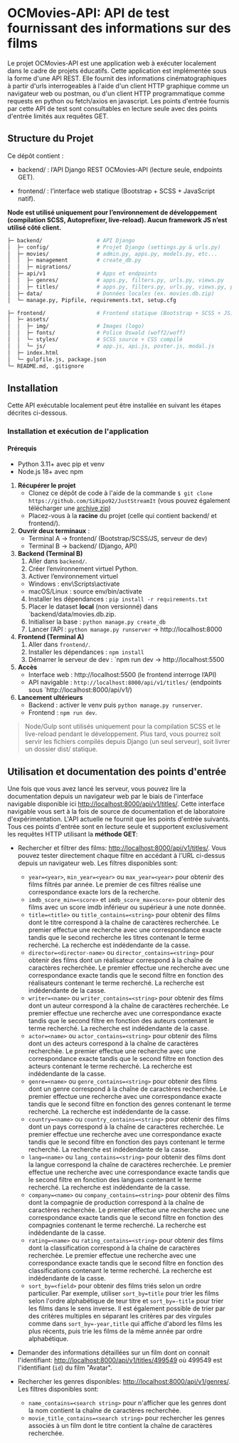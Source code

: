 # OCMovies-API: API de test fournissant des informations sur des films

Le projet OCMovies-API est une application web à exécuter localement dans le cadre de projets éducatifs. Cette application est implémentée sous la forme d'une API REST. Elle fournit des informations cinématographiques à partir d'urls interrogeables à l'aide d'un client HTTP graphique comme un navigateur web ou postman, ou d'un client HTTP programmatique comme requests en python ou fetch/axios en javascript. Les points d'entrée fournis par cette API de test sont consultables en lecture seule avec des points d'entrée limités aux requêtes GET.

## Structure du Projet
Ce dépôt contient :

- backend/ : l’API Django REST OCMovies-API (lecture seule, endpoints GET).

- frontend/ : l’interface web statique (Bootstrap + SCSS + JavaScript natif).

**Node est utilisé uniquement pour l’environnement de développement (compilation SCSS, Autoprefixer, live-reload). Aucun framework JS n’est utilisé côté client.**

```bash
├─ backend/                 # API Django
│  ├─ config/               # Projet Django (settings.py & urls.py)
│  ├─ movies/               # admin.py, apps.py, models.py, etc...
│  │  ├─ management         # create_db.py
│  │  ├─ migrations/    
│  ├─ api/v1                # Apps et endpoints
│  │  ├─ genres/            # apps.py, filters.py, urls.py, views.py
│  │  ├─ titles/            # apps.py, filters.py, urls.py, views.py, pagination.py   
│  ├─ data/                 # Données locales (ex. movies.db.zip)
│  └─ manage.py, Pipfile, requirements.txt, setup.cfg 

├─ frontend/                # Frontend statique (Bootstrap + SCSS + JS)
│  ├─ assets/
│  │  ├─ img/               # Images (logo)
│  │  ├─ fonts/             # Police Oswald (woff2/woff)
│  │  └─ styles/            # SCSS source + CSS compilé
│  │  └─ js/                # app.js, api.js, poster.js, modal.js
│  ├─ index.html
│  └─ gulpfile.js, package.json
└─ README.md, .gitignore
```

## Installation

Cette API exécutable localement peut être installée en suivant les étapes décrites ci-dessous.

### Installation et exécution de l'application

#### Prérequis
- Python 3.11+ avec pip et venv 
- Node.js 18+ avec npm

1. **Récupérer le projet**
   - Clonez ce dépôt de code à l'aide de la commande `$ git clone https://github.com/SiRipo92/JustStreamIt` (vous pouvez également télécharger une [archive zip](https://github.com/OpenClassrooms-Student-Center/OCMovies-API-EN-FR/archive/refs/heads/master.zip))
   - Placez-vous à la **racine** du projet (celle qui contient backend/ et frontend/).
2. **Ouvrir deux terminaux** :
   - Terminal A → frontend/ (Bootstrap/SCSS/JS, serveur de dev)
   - Terminal B → backend/ (Django, API)
3. **Backend (Terminal B)**
   1. Aller dans `backend/`.
   2. Créer l’environnement virtuel Python.
   3. Activer l’environnement virtuel
   - Windows : env\Scripts\activate 
   - macOS/Linux : source env/bin/activate
   4. Installer les dépendances : `pip install -r requirements.txt`
   5. Placer le dataset **local** (non versionné) dans `backend/data/movies.db.zip.
   6. Initialiser la base : `python manage.py create_db`
   7. Lancer l’API : `python manage.py runserver` → http://localhost:8000
4. **Frontend (Terminal A)**
   1. Aller dans `frontend/`.
   2. Installer les dépendances : `npm install`
   3. Démarrer le serveur de dev : `npm run dev → http://localhost:5500
5. **Accès**
    - Interface web : http://localhost:5500 (le frontend interroge l’API)
    - API navigable : `http://localhost:8000/api/v1/titles/` (endpoints sous `http://localhost:8000/api/v1/)
6. **Lancement ultérieurs**
   - Backend : activer le venv puis `python manage.py runserver`. 
   - Frontend : `npm run dev`.

<blockquote>
Node/Gulp sont utilisés uniquement pour la compilation SCSS et le live-reload pendant le développement. Plus tard, vous pourrez soit servir les fichiers compilés depuis Django (un seul serveur), soit livrer un dossier dist/ statique.
</blockquote>


## Utilisation et documentation des points d'entrée

Une fois que vous avez lancé les serveur, vous pouvez lire la documentation depuis un navigateur web par le biais de l'interface navigable disponible ici [http://localhost:8000/api/v1/titles/](http://localhost:8000/api/v1/titles/). Cette interface navigable vous sert à la fois de source de documentation et de laboratoire d'expérimentation. L'API actuelle ne fournit que les points d'entrée suivants. Tous ces points d'entrée sont en lecture seule et supportent exclusivement les requêtes HTTP utilisant la **méthode GET**: 

- Rechercher et filtrer des films: [http://localhost:8000/api/v1/titles/](http://localhost:8000/api/v1/titles/). Vous pouvez tester directement chaque filtre en accédant à l'URL ci-dessus depuis un navigateur web. Les filtres disponibles sont:

   - `year=<year>`, `min_year=<year>` ou `max_year=<year>` pour obtenir des films filtrés par année. Le premier de ces filtres réalise une correspondance exacte lors de la recherche.
   - `imdb_score_min=<score>` et `imdb_score_max<score>` pour obtenir des films avec un score imdb inférieur ou supérieur à une note donnée.
   - `title=<title>` ou `title_contains=<string>` pour obtenir des films dont le titre correspond à la chaîne de caractères recherchée. Le premier effectue une recherche avec une correspondance exacte tandis que le second recherche les titres contenant le terme recherché. La recherche est indédendante de la casse.
   - `director=<director-name>` ou `director_contains=<string>` pour obtenir des films dont un réalisateur correspond à la chaîne de caractères recherchée. Le premier effectue une recherche avec une correspondance exacte tandis que le second filtre en fonction des réalisateurs contenant le terme recherché. La recherche est indédendante de la casse.
   - `writer=<name>` ou `writer_contains=<string>` pour obtenir des films dont un auteur correspond à la chaîne de caractères recherchée. Le premier effectue une recherche avec une correspondance exacte tandis que le second filtre en fonction des auteurs contenant le terme recherché. La recherche est indédendante de la casse.
   - `actor=<name>` ou `actor_contains=<string>` pour obtenir des films dont un des acteurs correspond à la chaîne de caractères recherchée. Le premier effectue une recherche avec une correspondance exacte tandis que le second filtre en fonction des acteurs contenant le terme recherché. La recherche est indédendante de la casse.
   - `genre=<name>` ou `genre_contains=<string>` pour obtenir des films dont un genre correspond à la chaîne de caractères recherchée. Le premier effectue une recherche avec une correspondance exacte tandis que le second filtre en fonction des genres contenant le terme recherché. La recherche est indédendante de la casse.
   - `country=<name>` ou `country_contains=<string>` pour obtenir des films dont un pays correspond à la chaîne de caractères recherchée. Le premier effectue une recherche avec une correspondance exacte tandis que le second filtre en fonction des pays contenant le terme recherché. La recherche est indédendante de la casse.
   - `lang=<name>` ou `lang_contains=<string>` pour obtenir des films dont la langue correspond la chaîne de caractères recherchée. Le premier effectue une recherche avec une correspondance exacte tandis que le second filtre en fonction des langues contenant le terme recherché. La recherche est indédendante de la casse.
   - `company=<name>` ou `company_contains=<string>` pour obtenir des films dont la compagnie de production correspond à la chaîne de caractères recherchée. Le premier effectue une recherche avec une correspondance exacte tandis que le second filtre en fonction des compagnies contenant le terme recherché. La recherche est indédendante de la casse.
   - `rating=<name>` ou `rating_contains=<string>` pour obtenir des films dont la classification correspond à la chaîne de caractères recherchée. Le premier effectue une recherche avec une correspondance exacte tandis que le second filtre en fonction des classifications contenant le terme recherché. La recherche est indédendante de la casse.
   - `sort_by=<field>` pour obtenir des films triés selon un ordre particulier. Par exemple, utiliser `sort_by=title` pour trier les films selon l'ordre alphabétique de teur titre et `sort_by=-title` pour trier les films dans le sens inverse. Il est également possible de trier par des critères multiples en séparant les critères par des virgules comme dans `sort_by=-year,title` qui affiche d'abord les films les plus récents, puis trie les films de la même année par ordre alphabétique.

- Demander des informations détaillées sur un film dont on connait l'identifiant: [http://localhost:8000/api/v1/titles/499549](http://localhost:8000/api/v1/titles/499549) où 499549 est l'identifiant (`id`) du film "Avatar".
- Rechercher les genres disponibles: [http://localhost:8000/api/v1/genres/](http://localhost:8000/api/v1/genres/). Les filtres disponibles sont:
   - `name_contains=<search string>` pour n'afficher que les genres dont la nom contient la chaîne de caractères recherchée.
   - `movie_title_contains=<search string>` pour rechercher les genres associés à un film dont le titre contient la chaîne de caractères recherchée.